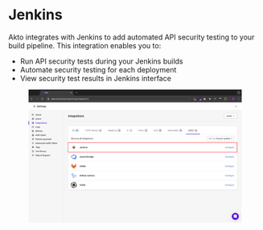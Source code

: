 # Jenkins

Akto integrates with Jenkins to add automated API security testing to your build pipeline. This integration enables you to:

* Run API security tests during your Jenkins builds
* Automate security testing for each deployment
* View security test results in Jenkins interface

<figure><img src="../.gitbook/assets/image (2) (1) (1) (1) (1) (1) (1) (1) (1) (1) (1) (1) (1) (1) (1) (1) (1).png" alt=""><figcaption></figcaption></figure>
